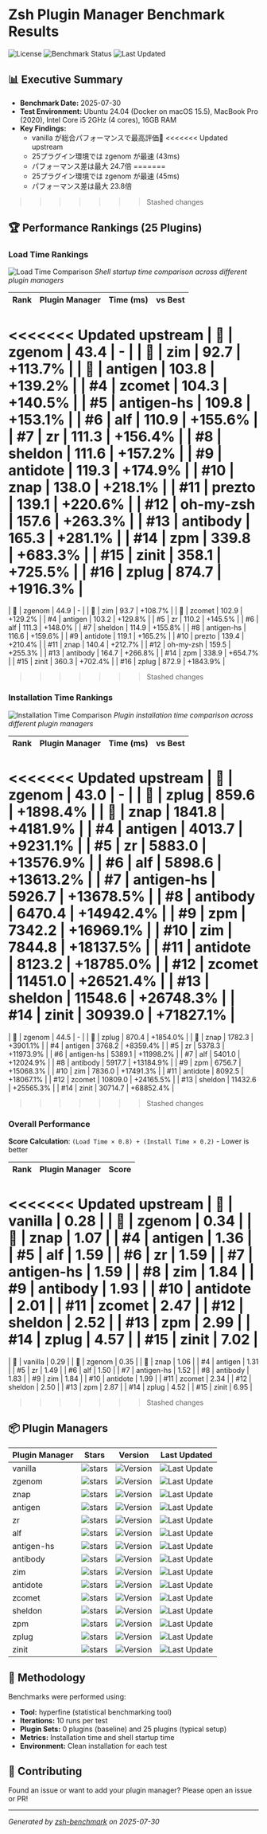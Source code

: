 # Zsh Plugin Manager Benchmark Results

![License](https://img.shields.io/badge/license-MIT-blue)
![Benchmark Status](https://img.shields.io/badge/benchmark%20status-automated-brightgreen)
![Last Updated](https://img.shields.io/badge/last%20updated-2025-07-30-blue)

## 📊 Executive Summary

- **Benchmark Date:** 2025-07-30
- **Test Environment:** Ubuntu 24.04 (Docker on macOS 15.5), MacBook Pro (2020), Intel Core i5 2GHz (4 cores), 16GB RAM
- **Key Findings:**
  - vanilla が総合パフォーマンスで最高評価🥇
<<<<<<< Updated upstream
  - 25プラグイン環境では zgenom が最速 (43ms)
  - パフォーマンス差は最大 24.7倍
=======
  - 25プラグイン環境では zgenom が最速 (45ms)
  - パフォーマンス差は最大 23.8倍
>>>>>>> Stashed changes

## 🏆 Performance Rankings (25 Plugins)

### Load Time Rankings

![Load Time Comparison](results/load-time-comparison-chart.svg)
_Shell startup time comparison across different plugin managers_

| Rank | Plugin Manager | Time (ms) | vs Best |
|---|---|---:|---:|
<<<<<<< Updated upstream
| 🥇 | zgenom | 43.4 | - |
| 🥈 | zim | 92.7 | +113.7% |
| 🥉 | antigen | 103.8 | +139.2% |
| #4 | zcomet | 104.3 | +140.5% |
| #5 | antigen-hs | 109.8 | +153.1% |
| #6 | alf | 110.9 | +155.6% |
| #7 | zr | 111.3 | +156.4% |
| #8 | sheldon | 111.6 | +157.2% |
| #9 | antidote | 119.3 | +174.9% |
| #10 | znap | 138.0 | +218.1% |
| #11 | prezto | 139.1 | +220.6% |
| #12 | oh-my-zsh | 157.6 | +263.3% |
| #13 | antibody | 165.3 | +281.1% |
| #14 | zpm | 339.8 | +683.3% |
| #15 | zinit | 358.1 | +725.5% |
| #16 | zplug | 874.7 | +1916.3% |
=======
| 🥇 | zgenom | 44.9 | - |
| 🥈 | zim | 93.7 | +108.7% |
| 🥉 | zcomet | 102.9 | +129.2% |
| #4 | antigen | 103.2 | +129.8% |
| #5 | zr | 110.2 | +145.5% |
| #6 | alf | 111.3 | +148.0% |
| #7 | sheldon | 114.9 | +155.8% |
| #8 | antigen-hs | 116.6 | +159.6% |
| #9 | antidote | 119.1 | +165.2% |
| #10 | prezto | 139.4 | +210.4% |
| #11 | znap | 140.4 | +212.7% |
| #12 | oh-my-zsh | 159.5 | +255.3% |
| #13 | antibody | 164.7 | +266.8% |
| #14 | zpm | 338.9 | +654.7% |
| #15 | zinit | 360.3 | +702.4% |
| #16 | zplug | 872.9 | +1843.9% |
>>>>>>> Stashed changes

### Installation Time Rankings

![Installation Time Comparison](results/install-time-comparison-chart.svg)
_Plugin installation time comparison across different plugin managers_

| Rank | Plugin Manager | Time (ms) | vs Best |
|---|---|---:|---:|
<<<<<<< Updated upstream
| 🥇 | zgenom | 43.0 | - |
| 🥈 | zplug | 859.6 | +1898.4% |
| 🥉 | znap | 1841.8 | +4181.9% |
| #4 | antigen | 4013.7 | +9231.1% |
| #5 | zr | 5883.0 | +13576.9% |
| #6 | alf | 5898.6 | +13613.2% |
| #7 | antigen-hs | 5926.7 | +13678.5% |
| #8 | antibody | 6470.4 | +14942.4% |
| #9 | zpm | 7342.2 | +16969.1% |
| #10 | zim | 7844.8 | +18137.5% |
| #11 | antidote | 8123.2 | +18785.0% |
| #12 | zcomet | 11451.0 | +26521.4% |
| #13 | sheldon | 11548.6 | +26748.3% |
| #14 | zinit | 30939.0 | +71827.1% |
=======
| 🥇 | zgenom | 44.5 | - |
| 🥈 | zplug | 870.4 | +1854.0% |
| 🥉 | znap | 1782.3 | +3901.1% |
| #4 | antigen | 3768.2 | +8359.4% |
| #5 | zr | 5378.3 | +11973.9% |
| #6 | antigen-hs | 5389.1 | +11998.2% |
| #7 | alf | 5401.0 | +12024.9% |
| #8 | antibody | 5917.7 | +13184.9% |
| #9 | zpm | 6756.7 | +15068.3% |
| #10 | zim | 7836.0 | +17491.3% |
| #11 | antidote | 8092.5 | +18067.1% |
| #12 | zcomet | 10809.0 | +24165.5% |
| #13 | sheldon | 11432.6 | +25565.3% |
| #14 | zinit | 30714.7 | +68852.4% |
>>>>>>> Stashed changes

### Overall Performance

**Score Calculation**: `(Load Time × 0.8) + (Install Time × 0.2)` - Lower is better

| Rank | Plugin Manager | Score |
|---|---|---:|
<<<<<<< Updated upstream
| 🥇 | vanilla | 0.28 |
| 🥈 | zgenom | 0.34 |
| 🥉 | znap | 1.07 |
| #4 | antigen | 1.36 |
| #5 | alf | 1.59 |
| #6 | zr | 1.59 |
| #7 | antigen-hs | 1.59 |
| #8 | zim | 1.84 |
| #9 | antibody | 1.93 |
| #10 | antidote | 2.01 |
| #11 | zcomet | 2.47 |
| #12 | sheldon | 2.52 |
| #13 | zpm | 2.99 |
| #14 | zplug | 4.57 |
| #15 | zinit | 7.02 |
=======
| 🥇 | vanilla | 0.29 |
| 🥈 | zgenom | 0.35 |
| 🥉 | znap | 1.06 |
| #4 | antigen | 1.31 |
| #5 | zr | 1.49 |
| #6 | alf | 1.50 |
| #7 | antigen-hs | 1.52 |
| #8 | antibody | 1.83 |
| #9 | zim | 1.84 |
| #10 | antidote | 1.99 |
| #11 | zcomet | 2.34 |
| #12 | sheldon | 2.50 |
| #13 | zpm | 2.87 |
| #14 | zplug | 4.52 |
| #15 | zinit | 6.95 |
>>>>>>> Stashed changes

## 📦 Plugin Managers

| Plugin Manager | Stars | Version | Last Updated |
|---|---|---|---|
| vanilla | ![stars](https://img.shields.io/github/stars/zsh-users/zsh?style=social) | ![Version](https://img.shields.io/github/v/tag/zsh-users/zsh?include_prereleases&sort=semver&label=version&fallback=commit) | ![Last Update](https://img.shields.io/github/last-commit/zsh-users/zsh?style=flat&label=updated) |
| zgenom | ![stars](https://img.shields.io/github/stars/jandamm/zgenom?style=social) | ![Version](https://img.shields.io/github/v/tag/jandamm/zgenom?include_prereleases&sort=semver&label=version&fallback=commit) | ![Last Update](https://img.shields.io/github/last-commit/jandamm/zgenom?style=flat&label=updated) |
| znap | ![stars](https://img.shields.io/github/stars/marlonrichert/zsh-snap?style=social) | ![Version](https://img.shields.io/github/v/tag/marlonrichert/zsh-snap?include_prereleases&sort=semver&label=version&fallback=commit) | ![Last Update](https://img.shields.io/github/last-commit/marlonrichert/zsh-snap?style=flat&label=updated) |
| antigen | ![stars](https://img.shields.io/github/stars/zsh-users/antigen?style=social) | ![Version](https://img.shields.io/github/v/tag/zsh-users/antigen?include_prereleases&sort=semver&label=version&fallback=commit) | ![Last Update](https://img.shields.io/github/last-commit/zsh-users/antigen?style=flat&label=updated) |
| zr | ![stars](https://img.shields.io/github/stars/jedahan/zr?style=social) | ![Version](https://img.shields.io/github/v/tag/jedahan/zr?include_prereleases&sort=semver&label=version&fallback=commit) | ![Last Update](https://img.shields.io/github/last-commit/jedahan/zr?style=flat&label=updated) |
| alf | ![stars](https://img.shields.io/github/stars/psyrendust/alf?style=social) | ![Version](https://img.shields.io/github/v/tag/psyrendust/alf?include_prereleases&sort=semver&label=version&fallback=commit) | ![Last Update](https://img.shields.io/github/last-commit/psyrendust/alf?style=flat&label=updated) |
| antigen-hs | ![stars](https://img.shields.io/github/stars/Tarrasch/antigen-hs?style=social) | ![Version](https://img.shields.io/github/v/tag/Tarrasch/antigen-hs?include_prereleases&sort=semver&label=version&fallback=commit) | ![Last Update](https://img.shields.io/github/last-commit/Tarrasch/antigen-hs?style=flat&label=updated) |
| antibody | ![stars](https://img.shields.io/github/stars/getantibody/antibody?style=social) | ![Version](https://img.shields.io/github/v/tag/getantibody/antibody?include_prereleases&sort=semver&label=version&fallback=commit) | ![Last Update](https://img.shields.io/github/last-commit/getantibody/antibody?style=flat&label=updated) |
| zim | ![stars](https://img.shields.io/github/stars/zimfw/zimfw?style=social) | ![Version](https://img.shields.io/github/v/tag/zimfw/zimfw?include_prereleases&sort=semver&label=version&fallback=commit) | ![Last Update](https://img.shields.io/github/last-commit/zimfw/zimfw?style=flat&label=updated) |
| antidote | ![stars](https://img.shields.io/github/stars/mattmc3/antidote?style=social) | ![Version](https://img.shields.io/github/v/tag/mattmc3/antidote?include_prereleases&sort=semver&label=version&fallback=commit) | ![Last Update](https://img.shields.io/github/last-commit/mattmc3/antidote?style=flat&label=updated) |
| zcomet | ![stars](https://img.shields.io/github/stars/agkozak/zcomet?style=social) | ![Version](https://img.shields.io/github/v/tag/agkozak/zcomet?include_prereleases&sort=semver&label=version&fallback=commit) | ![Last Update](https://img.shields.io/github/last-commit/agkozak/zcomet?style=flat&label=updated) |
| sheldon | ![stars](https://img.shields.io/github/stars/rossmacarthur/sheldon?style=social) | ![Version](https://img.shields.io/github/v/tag/rossmacarthur/sheldon?include_prereleases&sort=semver&label=version&fallback=commit) | ![Last Update](https://img.shields.io/github/last-commit/rossmacarthur/sheldon?style=flat&label=updated) |
| zpm | ![stars](https://img.shields.io/github/stars/zpm-zsh/zpm?style=social) | ![Version](https://img.shields.io/github/v/tag/zpm-zsh/zpm?include_prereleases&sort=semver&label=version&fallback=commit) | ![Last Update](https://img.shields.io/github/last-commit/zpm-zsh/zpm?style=flat&label=updated) |
| zplug | ![stars](https://img.shields.io/github/stars/zplug/zplug?style=social) | ![Version](https://img.shields.io/github/v/tag/zplug/zplug?include_prereleases&sort=semver&label=version&fallback=commit) | ![Last Update](https://img.shields.io/github/last-commit/zplug/zplug?style=flat&label=updated) |
| zinit | ![stars](https://img.shields.io/github/stars/zdharma-continuum/zinit?style=social) | ![Version](https://img.shields.io/github/v/tag/zdharma-continuum/zinit?include_prereleases&sort=semver&label=version&fallback=commit) | ![Last Update](https://img.shields.io/github/last-commit/zdharma-continuum/zinit?style=flat&label=updated) |

## 📝 Methodology

Benchmarks were performed using:

- **Tool:** hyperfine (statistical benchmarking tool)
- **Iterations:** 10 runs per test
- **Plugin Sets:** 0 plugins (baseline) and 25 plugins (typical setup)
- **Metrics:** Installation time and shell startup time
- **Environment:** Clean installation for each test

## 🤝 Contributing

Found an issue or want to add your plugin manager? Please open an issue or PR!

---

_Generated by [zsh-benchmark](https://github.com/your-repo/zsh-benchmark) on
2025-07-30_
